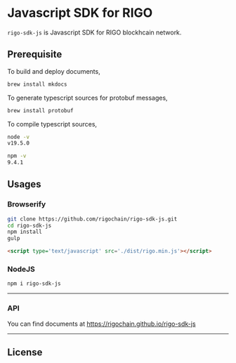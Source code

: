 # Javascript SDK for RIGO

`rigo-sdk-js` is Javascript SDK for RIGO blockhcain network.
## Prerequisite
To build and deploy documents,
```bash
brew install mkdocs
```

To generate typescript sources for protobuf messages,
```bash
brew install protobuf
```

To compile typescript sources,
```bash
node -v
v19.5.0
```

```bash
npm -v
9.4.1
```

## Usages
### Browserify

```bash
git clone https://github.com/rigochain/rigo-sdk-js.git
cd rigo-sdk-js
npm install
gulp
```

```html
<script type='text/javascript' src='./dist/rigo.min.js'></script>
```

### NodeJS

```bash
npm i rigo-sdk-js
```

---

### API

You can find documents at https://rigochain.github.io/rigo-sdk-js

---

## License